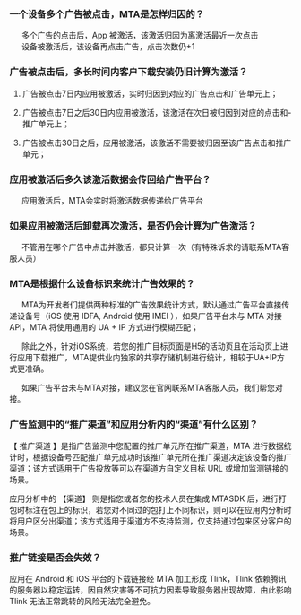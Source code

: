 ### 一个设备多个广告被点击，MTA是怎样归因的？ 
&emsp;&nbsp; 多个广告的点击后，App 被激活，该激活归因为离激活最近一次点击<br>&emsp;&nbsp;
设备被激活后，该设备再点击广告，点击次数仍+1

### 广告被点击后，多长时间内客户下载安装仍旧计算为激活？ 
1. 广告被点击7日内应用被激活，实时归因到对应的广告点击和广告单元上；

2. 广告被点击7日之后30日内应用被激活，该激活在次日被归因到对应的点击和-推广单元上；

3. 广告被点击30日之后，应用被激活，该激活不需要被归因至该广告点击和推广单元；

### 应用被激活后多久该激活数据会传回给广告平台？ 

&emsp;&nbsp; 应用激活后，MTA会实时将激活数据传递给广告平台

### 如果应用被激活后卸载再次激活，是否仍会计算为广告激活？ 

&emsp;&nbsp; 不管用在哪个广告中点击并激活，都只计算一次（有特殊诉求的请联系MTA客服人员）

### MTA是根据什么设备标识来统计广告效果的？ 
&emsp;&nbsp; MTA为开发者们提供两种标准的广告效果统计方式，默认通过广告平台直接传递设备号（iOS 使用 IDFA, Android 使用 IMEI ），如果广告平台未与 MTA 对接 API，MTA 将使用通用的 UA + IP 方式进行模糊匹配；

&emsp;&nbsp; 除此之外，针对iOS系统，若您的推广目标页面是H5的活动页且在活动页上进行应用下载推广，MTA提供业内独家的共享存储机制进行统计，相较于UA+IP方式更准确。

&emsp;&nbsp; 如果广告平台未与MTA对接，建议您在官网联系MTA客服人员，我们帮您对接。

### 广告监测中的“推广渠道”和应用分析内的“渠道”有什么区别？ 

【 推广渠道 】是指广告监测中您配置的推广单元所在推广渠道，MTA 进行数据统计时，根据设备号匹配推广单元成功时该推广单元所在推广渠道决定该设备的推广渠道；该方式适用于广告投放等可以在渠道方自定义目标 URL 或增加监测链接的场景。

应用分析中的 【渠道】 则是指您或者您的技术人员在集成 MTASDK 后，进行打包时标注在包上的标识，若您对不同过的包打上不同标识，则可以在应用内分析时将用户区分出渠道；该方式适用于渠道方不支持监测，仅支持通过包来区分客户的场景。

### 推广链接是否会失效？ 

应用在 Android 和 iOS 平台的下载链接经 MTA 加工形成 Tlink，Tlink 依赖腾讯的服务器以稳定运转，因自然灾害等不可抗力因素导致服务器出现故障，由此影响 Tlink 无法正常跳转的风险无法完全避免。

